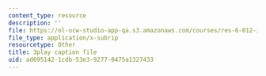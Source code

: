 ```yaml
---
content_type: resource
description: ''
file: https://ol-ocw-studio-app-qa.s3.amazonaws.com/courses/res-6-012-introduction-to-probability-spring-2018/ad6951421cdb53e392770475a1327433_eXf2Zak-s0o.vtt
file_type: application/x-subrip
resourcetype: Other
title: 3play caption file
uid: ad695142-1cdb-53e3-9277-0475a1327433
---
```

